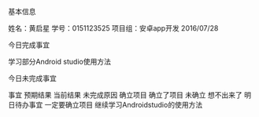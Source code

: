 基本信息

姓名：黄启星
学号：0151123525
项目组：安卓app开发
2016/07/28

今日完成事宜

 学习部分Android studio使用方法
 
今日未完成事宜

事宜	             预期结果	                当前结果	             未完成原因
确立项目           确立了项目               未确立                 想不出来了
明日待办事宜
一定要确立项目
继续学习Androidstudio的使用方法
